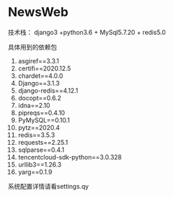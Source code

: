 # NewsWeb
技术栈：
django3 +python3.6 + MySql5.7.20 + redis5.0

具体用到的依赖包

1. asgiref==3.3.1
2. certifi==2020.12.5
3. chardet==4.0.0
4. Django==3.1.3
5. django-redis==4.12.1
6. docopt==0.6.2
7. idna==2.10
8. pipreqs==0.4.10
9. PyMySQL==0.10.1
10. pytz==2020.4
11. redis==3.5.3
12. requests==2.25.1
13. sqlparse==0.4.1
14. tencentcloud-sdk-python==3.0.328
15. urllib3==1.26.3
16. yarg==0.1.9

系统配置详情请看settings.qy
